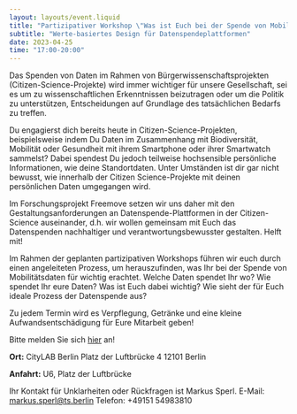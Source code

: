 ```yaml
---
layout: layouts/event.liquid
title: "Partizipativer Workshop \"Was ist Euch bei der Spende von Mobilitätsdaten wichtig?\""
subtitle: "Werte-basiertes Design für Datenspendeplattformen"
date: 2023-04-25
time: "17:00-20:00"
---
```


Das Spenden von Daten im Rahmen von Bürgerwissenschaftsprojekten (Citizen-Science-Projekte) wird immer wichtiger für unsere Gesellschaft, sei es um zu wissenschaftlichen Erkenntnissen beizutragen oder um die Politik zu unterstützen, Entscheidungen auf Grundlage des tatsächlichen Bedarfs zu treffen.

Du engagierst dich bereits heute in Citizen-Science-Projekten, beispielsweise indem Du Daten im Zusammenhang mit Biodiversität, Mobilität oder Gesundheit mit ihrem Smartphone oder ihrer Smartwatch sammelst? Dabei spendest Du jedoch teilweise hochsensible persönliche Informationen, wie deine Standortdaten. Unter Umständen ist dir gar nicht bewusst, wie innerhalb der Citizen Science-Projekte mit deinen persönlichen Daten umgegangen wird.

Im Forschungsprojekt Freemove setzen wir uns daher mit den Gestaltungsanforderungen an Datenspende-Plattformen in der Citizen-Science auseinander, d.h. wir wollen gemeinsam mit Euch das Datenspenden nachhaltiger und verantwortungsbewusster gestalten. Helft mit!

Im Rahmen der geplanten partizipativen Workshops führen wir euch durch einen angeleiteten Prozess, um herauszufinden, was Ihr bei der Spende von Mobilitätsdaten für wichtig erachtet. Welche Daten spendet Ihr wo? Wie spendet Ihr eure Daten? Was ist Euch dabei wichtig? Wie sieht der für Euch ideale Prozess der Datenspende aus?

Zu jedem Termin wird es Verpflegung, Getränke und eine kleine Aufwandsentschädigung für Eure Mitarbeit geben!

Bitte melden Sie sich [hier](https://pretix.eu/citylabberlin/move/) an!

**Ort:**
CityLAB Berlin
Platz der Luftbrücke 4
12101 Berlin

**Anfahrt:**
U6, Platz der Luftbrücke

Ihr Kontakt für Unklarheiten oder Rückfragen ist Markus Sperl.
E-Mail: markus.sperl@ts.berlin
Telefon: +49151 54983810


